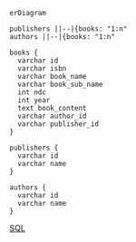 ```mermaid
erDiagram

publishers ||--|{books: "1:n"
authors ||--|{books: "1:n"

books {
  varchar id
  varchar isbn
  varchar book_name
  varchar book_sub_name
  int ndc
  int year
  text book_content
  varchar author_id
  varchar publisher_id
}

publishers {
  varchar id
  varchar name
}

authors {
  varchar id
  varchar name
}
```

[SQL](https://github.com/booksearch-hotate/hotate-server/blob/main/db/init/001_createhotate.sql)
